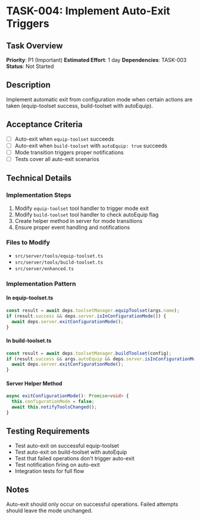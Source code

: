 # TASK-004: Implement Auto-Exit Triggers

## Task Overview
**Priority**: P1 (Important)
**Estimated Effort**: 1 day
**Dependencies**: TASK-003
**Status**: Not Started

## Description
Implement automatic exit from configuration mode when certain actions are taken (equip-toolset success, build-toolset with autoEquip).

## Acceptance Criteria
- [ ] Auto-exit when `equip-toolset` succeeds
- [ ] Auto-exit when `build-toolset` with `autoEquip: true` succeeds
- [ ] Mode transition triggers proper notifications
- [ ] Tests cover all auto-exit scenarios

## Technical Details

### Implementation Steps
1. Modify `equip-toolset` tool handler to trigger mode exit
2. Modify `build-toolset` tool handler to check autoEquip flag
3. Create helper method in server for mode transitions
4. Ensure proper event handling and notifications

### Files to Modify
- `src/server/tools/equip-toolset.ts`
- `src/server/tools/build-toolset.ts`
- `src/server/enhanced.ts`

### Implementation Pattern

#### In equip-toolset.ts
```typescript
const result = await deps.toolsetManager.equipToolset(args.name);
if (result.success && deps.server.isInConfigurationMode()) {
  await deps.server.exitConfigurationMode();
}
```

#### In build-toolset.ts
```typescript
const result = await deps.toolsetManager.buildToolset(config);
if (result.success && args.autoEquip && deps.server.isInConfigurationMode()) {
  await deps.server.exitConfigurationMode();
}
```

#### Server Helper Method
```typescript
async exitConfigurationMode(): Promise<void> {
  this.configurationMode = false;
  await this.notifyToolsChanged();
}
```

## Testing Requirements
- Test auto-exit on successful equip-toolset
- Test auto-exit on build-toolset with autoEquip
- Test that failed operations don't trigger auto-exit
- Test notification firing on auto-exit
- Integration tests for full flow

## Notes
Auto-exit should only occur on successful operations. Failed attempts should leave the mode unchanged.
